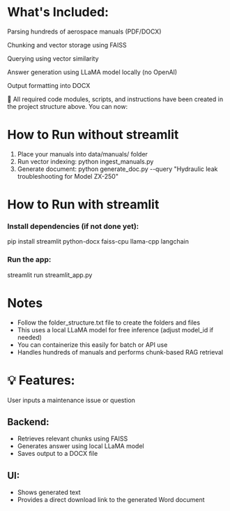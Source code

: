 
# What's Included:

Parsing hundreds of aerospace manuals (PDF/DOCX)

Chunking and vector storage using FAISS

Querying using vector similarity

Answer generation using LLaMA model locally (no OpenAI)

Output formatting into DOCX

 📁 All required code modules, scripts, and instructions have been created in the project structure above. You can now:

# How to Run without streamlit

 1. Place your manuals into data/manuals/ folder
2. Run vector indexing:
    python ingest_manuals.py
 3. Generate document:
    python generate_doc.py --query "Hydraulic leak troubleshooting for Model ZX-250"

#  How to Run with streamlit
### Install dependencies (if not done yet):
pip install streamlit python-docx faiss-cpu llama-cpp langchain
### Run the app:
streamlit run streamlit_app.py

# Notes
- Follow the folder_structure.txt file to create the folders and files
- This uses a local LLaMA model for free inference (adjust model_id if needed)
- You can containerize this easily for batch or API use
- Handles hundreds of manuals and performs chunk-based RAG retrieval

# 💡 Features:
User inputs a maintenance issue or question

## Backend:
- Retrieves relevant chunks using FAISS
- Generates answer using local LLaMA model
- Saves output to a DOCX file

## UI:
- Shows generated text
- Provides a direct download link to the generated Word document
